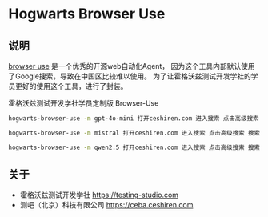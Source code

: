 # Hogwarts Browser Use

## 说明

[browser use](https://github.com/browser-use/browser-use) 是一个优秀的开源web自动化Agent，
因为这个工具内部默认使用了Google搜索，导致在中国区比较难以使用。
为了让霍格沃兹测试开发学社的学员更好的使用这个工具，进行了封装。

霍格沃兹测试开发学社学员定制版 Browser-Use

```bash
hogwarts-browser-use -m gpt-4o-mini 打开ceshiren.com 进入搜索 点击高级搜索 搜索python

hogwarts-browser-use -m mistral 打开ceshiren.com 进入搜索 点击高级搜索 搜索python

hogwarts-browser-use -m qwen2.5 打开ceshiren.com 进入搜索 点击高级搜索 搜索python

```

## 关于

- 霍格沃兹测试开发学社 https://testing-studio.com
- 测吧（北京）科技有限公司 https://ceba.ceshiren.com